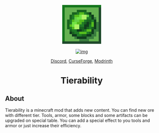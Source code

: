 <div align="center">
<img alt="Icon" src="src/main/resources/assets/tierability/icon.png" width="128">

[![img](http://cf.way2muchnoise.eu/versions/tierability_latest.svg)](https://www.curseforge.com/minecraft/mc-mods/tierability)

[Discord](https://discord.gg/DcemWeskeZ), [CurseForge](https://www.curseforge.com/minecraft/mc-mods/tierability), [Modrinth](https://modrinth.com/mod/tierability)
# Tierability
</div>

## About
Tierability is a minecraft mod that adds new content. You can find new ore with different tier. Tools, armor, some blocks and some artifacts can be upgraded on special table. You can add a special effect to you tools and armor or just increase their efficiency.
